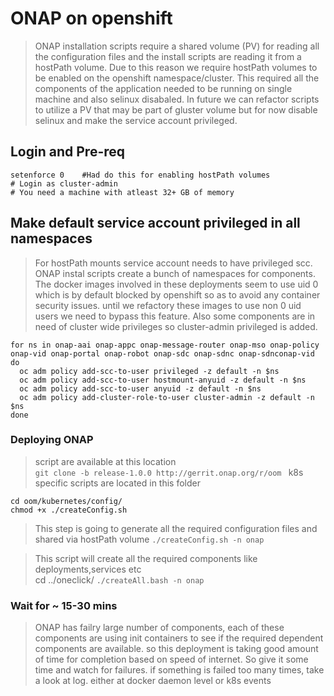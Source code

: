 # ONAP on openshift
> ONAP installation scripts require a shared volume (PV) for reading all the configuration files  and the install scripts are reading it from a hostPath volume. Due to this reason we require hostPath volumes to be enabled on the openshift namespace/cluster.   This required all the components of the application needed to be running on single machine and also selinux disabaled.    In future we can refactor scripts to utilize a PV that may be part of gluster volume but for now disable selinux and make the service account privileged.

## Login and Pre-req
```console
setenforce 0    #Had do this for enabling hostPath volumes
# Login as cluster-admin     
# You need a machine with atleast 32+ GB of memory
```
## Make default service account privileged in all namespaces
> For hostPath mounts service account needs to have privileged scc. 
> ONAP instal scripts create a bunch of namespaces for components. The docker images involved in these deployments seem to use uid 0 which is by default blocked by openshift so as to avoid any container security issues. until we refactory these images to use non 0 uid users we need to bypass this feature.
> Also some components are in need of cluster wide privileges so cluster-admin privileged is added.

```console
for ns in onap-aai onap-appc onap-message-router onap-mso onap-policy onap-vid onap-portal onap-robot onap-sdc onap-sdnc onap-sdnconap-vid 
do
  oc adm policy add-scc-to-user privileged -z default -n $ns
  oc adm policy add-scc-to-user hostmount-anyuid -z default -n $ns
  oc adm policy add-scc-to-user anyuid -z default -n $ns
  oc adm policy add-cluster-role-to-user cluster-admin -z default -n  $ns
done
```


### Deploying ONAP
> script are available at this location  
`git clone -b release-1.0.0 http://gerrit.onap.org/r/oom `
> k8s specific scripts are located in this folder   
```
cd oom/kubernetes/config/    
chmod +x ./createConfig.sh
```

> This step is going to generate all the required configuration files and shared via hostPath volume 
`./createConfig.sh -n onap`

> This script will create all the required components like deployments,services etc   
cd ../oneclick/
`./createAll.bash -n onap`

### Wait for ~ 15-30 mins
> ONAP has failry large number of components, each of these components are using init containers to see if the required dependent components are available. so this deployment is taking good amount of time for completion based on speed of internet. So give it some time and watch for failures.  if something is failed too many times, take a look at log. either at docker daemon level or k8s events
